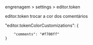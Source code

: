 engrenagem > settings > editor.token

editor.token
trocar a cor dos comentários

"editor.tokenColorCustomizations": {
        
        "comments": "#f700ff"
    }